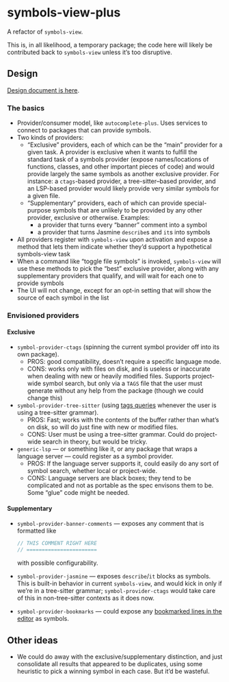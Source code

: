 # symbols-view-plus

A refactor of `symbols-view`.

This is, in all likelihood, a temporary package; the code here will likely be contributed back to `symbols-view` unless it’s too disruptive.

## Design

[Design document is here](https://gist.github.com/savetheclocktower/be378d52fd9c6c09fd42af3bfb01b83e).

### The basics

* Provider/consumer model, like `autocomplete-plus`. Uses services to connect to packages that can provide symbols.
* Two kinds of providers:
  * “Exclusive” providers, each of which can be the “main” provider for a given task. A provider is exclusive when it wants to fulfill the standard task of a symbols provider (expose names/locations of functions, classes, and other important pieces of code) and would provide largely the same symbols as another exclusive provider. For instance: a `ctags`-based provider, a tree-sitter–based provider, and an LSP-based provider would likely provide very similar symbols for a given file.
  * “Supplementary” providers, each of which can provide special-purpose symbols that are unlikely to be provided by any other provider, exclusive or otherwise. Examples:
    * a provider that turns every “banner” comment into a symbol
    * a provider that turns Jasmine `describe`s and `it`s into symbols
* All providers register with `symbols-view` upon activation and expose a method that lets them indicate whether they’d support a hypothetical symbols-view task
* When a command like “toggle file symbols” is invoked, `symbols-view` will use these methods to pick the “best” exclusive provider, along with any supplementary providers that qualify, and will wait for each one to provide symbols
* The UI will not change, except for an opt-in setting that will show the source of each symbol in the list

### Envisioned providers

#### Exclusive

* `symbol-provider-ctags` (spinning the current symbol provider off into its own package).
  * PROS: good compatibility, doesn’t require a specific language mode.
  * CONS: works only with files on disk, and is useless or inaccurate when dealing with new or heavily modified files. Supports project-wide symbol search, but only via a `TAGS` file that the user must generate without any help from the package (though we could change this)
* `symbol-provider-tree-sitter` (using [tags queries](https://tree-sitter.github.io/tree-sitter/code-navigation-systems) whenever the user is using a tree-sitter grammar).
  * PROS: Fast; works with the contents of the buffer rather than what’s on disk, so will do just fine with new or modified files.
  * CONS: User must be using a tree-sitter grammar. Could do project-wide search in theory, but would be tricky.
* `generic-lsp` — or something like it, or any package that wraps a language server — could register as a symbol provider.
  * PROS: If the language server supports it, could easily do any sort of symbol search, whether local or project-wide.
  * CONS: Language servers are black boxes; they tend to be complicated and not as portable as the spec envisons them to be. Some “glue” code might be needed.

#### Supplementary

* `symbol-provider-banner-comments` — exposes any comment that is formatted like

  ```js
  // THIS COMMENT RIGHT HERE
  // =======================
  ```

  with possible configurability.

* `symbol-provider-jasmine` — exposes `describe`/`it` blocks as symbols. This is built-in behavior in current `symbols-view`, and would kick in only if we’re in a tree-sitter grammar; `symbol-provider-ctags` would take care of this in non-tree-sitter contexts as it does now.
* `symbol-provider-bookmarks` — could expose any [bookmarked lines in the editor](https://github.com/pulsar-edit/bookmarks) as symbols.


## Other ideas

* We could do away with the exclusive/supplementary distinction, and just consolidate all results that appeared to be duplicates, using some heuristic to pick a winning symbol in each case. But it’d be wasteful.
